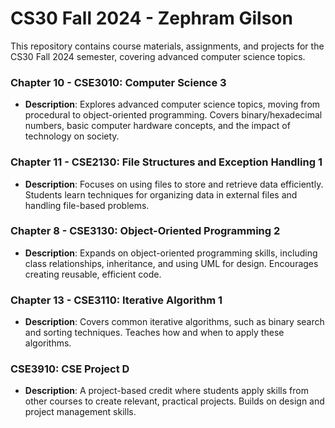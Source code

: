 # CS30 Fall 2024 - Zephram Gilson

This repository contains course materials, assignments, and projects for the CS30 Fall 2024 semester, covering advanced computer science topics.

### Chapter 10 - CSE3010: Computer Science 3
- **Description**: Explores advanced computer science topics, moving from procedural to object-oriented programming. Covers binary/hexadecimal numbers, basic computer hardware concepts, and the impact of technology on society.

### Chapter 11 - CSE2130: File Structures and Exception Handling 1
- **Description**: Focuses on using files to store and retrieve data efficiently. Students learn techniques for organizing data in external files and handling file-based problems.

### Chapter 8 - CSE3130: Object-Oriented Programming 2
- **Description**: Expands on object-oriented programming skills, including class relationships, inheritance, and using UML for design. Encourages creating reusable, efficient code.

### Chapter 13 - CSE3110: Iterative Algorithm 1
- **Description**: Covers common iterative algorithms, such as binary search and sorting techniques. Teaches how and when to apply these algorithms.

### CSE3910: CSE Project D
- **Description**: A project-based credit where students apply skills from other courses to create relevant, practical projects. Builds on design and project management skills.
